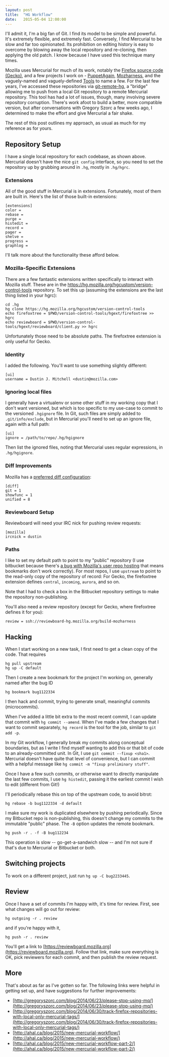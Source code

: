 ```yaml
---
layout: post
title:  "HG Workflow"
date:   2015-05-04 12:00:00
---
```


I'll admit it, I'm a big fan of Git.
I find its model to be simple and powerful.
It's extremely flexible, and extremely fast.
Conversely, I find Mercurial to be slow and far too opinionated.
Its prohibition on editing history is easy to overcome by blowing away the local repository and re-cloning, then applying the old patch.
I know because I have used this technique many times.

Mozilla uses Mercurial for much of its work, notably the [Firefox source code (Gecko)](https://hg.mozilla.org/mozilla-central/), and a few projects I work on - [PuppetAgain](https://hg.mozilla.org/build/puppet/), [Mozharness](https://hg.mozilla.org/build/mozharness), and the vaguely-named and vaguely-defined [Tools](https://hg.mozilla.org/build/tools/) to name a few.
For the last few years, I've accessed these repositories via [git-remote-hg](https://github.com/felipec/git-remote-hg), a "bridge" allowing me to push from a local Git repository to a remote Mercurial repository.
This tool has had a lot of issues, though, many involving severe repository corruption.
There's work afoot to build a better, more compatible version, but after conversations with Gregory Szorc a few weeks ago, I determined to make the effort and give Mercurial a fair shake.

The rest of this post outlines my approach, as usual as much for my reference as for yours.

## Repository Setup

I have a single local repository for each codebase, as shown above.
Mercurial doesn't have the nice `git config` interface, so you need to set the repository up by grubbing around in `.hg`, mostly in `.hg/hgrc`.

### Extensions

All of the good stuff in Mercurial is in extensions.
Fortunately, most of them are built in.
Here's the list of those built-in extensions:

    [extensions]
    color =
    rebase =
    purge =
    histedit =
    record =
    pager =
    shelve =
    progress =
    graphlog =

I'll talk more about the functionality these afford below.

### Mozilla-Specific Extensions

There are a few fantastic extensions written specifically to interact with Mozilla stuff.
These are in the https://hg.mozilla.org/hgcustom/version-control-tools repository.
To set this up (assuming the extensions are the last thing listed in your hgrc):

    cd .hg
    hg clone https://hg.mozilla.org/hgcustom/version-control-tools
    echo firefoxtree = $PWD/version-control-tools/hgext/firefoxtree >> hgrc
    echo reviewboard = $PWD/version-control-tools/hgext/reviewboard/client.py >> hgrc

Unfortunately those need to be absolute paths.
The firefoxtree extension is only useful for Gecko.

### Identity

I added the following.  You'll want to use something slightly different:

    [ui]
    username = Dustin J. Mitchell <dustin@mozilla.com>

### Ignoring local files

I generally have a virtualenv or some other stuff in my working copy that I don't want versioned, but which is too specific to my use-case to commit to the versioned `.hgignore` file.
In Git, such files are simply added to `.git/info/exclude`, but in Mercurial you'll need to set up an ignore file, again with a full path:

    [ui]
    ignore = /path/to/repo/.hg/hgignore

Then list the ignored files, noting that Mercurial uses regular expressions, in `.hg/hgignore`.

### Diff Improvements

Mozilla has a [preferred diff configuration](https://developer.mozilla.org/en-US/docs/Mercurial_FAQ#Interactive-hg-setup):

    
    [diff]
    git = 1
    showfunc = 1
    unified = 8

### Reviewboard Setup

Reviewboard will need your IRC nick for pushing review requests:

    [mozilla]
    ircnick = dustin

### Paths

I like to set my default path to point to my "public" repository (I use bitbucket because there's [a bug with Mozilla's user repo hosting](https://bugzilla.mozilla.org/show_bug.cgi?id=1139056) that means bookmarks don't work correctly).
For most repos, I use `upstream` to point to the read-only copy of the repository of record:
For Gecko, the firefoxtree extension defines `central`, `incoming`, `aurora`, and so on.

Note that I had to check a box in the Bitbucket repository settings to make the repository non-publishing.

You'll also need a review repository (except for Gecko, where firefoxtree defines it for you):

    review = ssh://reviewboard-hg.mozilla.org/build-mozharness

## Hacking

When I start working on a new task, I first need to get a clean copy of the code.
That requires 

    hg pull upstream
    hg up -C default

Then I create a new bookmark for the project I'm working on, generally named after the bug ID

    hg bookmark bug1122334

I then hack and commit, trying to generate small, meaningful commits (microcommits).

When I've added a little bit extra to the most recent commit, I can update that commit with `hg commit --amend`.
When I've made a few changes that I want to commit separately, `hg record` is the tool for the job, similar to `git add -p`.

In my Git workflow, I generally break my commits along conceptual boundaries, but as I write I find myself wanting to add this or that bit of code to an already-committed unit.
In Git, I use `git commit --fixup <sha1>`.
Mercurial doesn't have quite that level of convenience, but I can commit with a helpful message like `hg commit -m "fixup preliminary stuff"`.

Once I have a few such commits, or otherwise want to directly manipulate the last few commits, I use `hg histedit`, passing it the earliest commit I wish to edit (different from Git!)

I'll periodically rebase this on top of the upstream code, to avoid bitrot:

    hg rebase -b bug1122334 -d default

I make sure my work is duplicated elsewhere by pushing periodically.
Since my Bitbucket repo is non-publishing, this doesn't change my commits to the immutable "public" phase.
The `-B` option updates the remote bookmark.

    hg push -r . -f -B bug112234

This operation is slow -- go-get-a-sandwich slow -- and I'm not sure if that's due to Mercurial or Bitbucket or both.

## Switching projects

To work on a different project, just run `hg up -C bug2233445`.

## Review

Once I have a set of commits I'm happy with, it's time for review.
First, see what changes will go out for review:

    hg outgoing -r . review

and if you're happy with it,

    hg push -r . review

You'll get a link to [https://reviewboard.mozilla.org](https://reviewboard.mozilla.org).
Follow that link, make sure everything is OK, pick reviewers for each commit, and then publish the review request.

## More

That's about as far as I've gotten so far.
The following links were helpful in getting set up, and have suggestions for further improvements:

 * [http://gregoryszorc.com/blog/2014/06/23/please-stop-using-mq/](http://gregoryszorc.com/blog/2014/06/23/please-stop-using-mq/)
 * [http://gregoryszorc.com/blog/2014/06/30/track-firefox-repositories-with-local-only-mercurial-tags/](http://gregoryszorc.com/blog/2014/06/30/track-firefox-repositories-with-local-only-mercurial-tags/)
 * [http://ahal.ca/blog/2015/new-mercurial-workflow/](http://ahal.ca/blog/2015/new-mercurial-workflow/)
 * [http://ahal.ca/blog/2015/new-mercurial-workflow-part-2/](http://ahal.ca/blog/2015/new-mercurial-workflow-part-2/)
